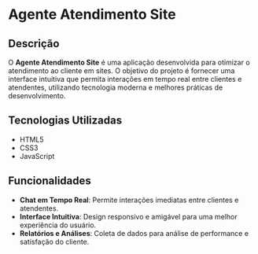 # Agente Atendimento Site

## Descrição

O **Agente Atendimento Site** é uma aplicação desenvolvida para otimizar o atendimento ao cliente em sites. O objetivo do projeto é fornecer uma interface intuitiva que permita interações em tempo real entre clientes e atendentes, utilizando tecnologia moderna e melhores práticas de desenvolvimento.

## Tecnologias Utilizadas

- HTML5
- CSS3
- JavaScript

## Funcionalidades

- **Chat em Tempo Real**: Permite interações imediatas entre clientes e atendentes.
- **Interface Intuitiva**: Design responsivo e amigável para uma melhor experiência do usuário.
- **Relatórios e Análises**: Coleta de dados para análise de performance e satisfação do cliente.
